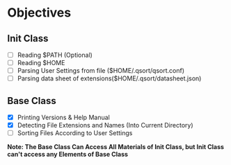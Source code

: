 # Objectives
## Init Class
 - [ ] Reading $PATH (Optional)
 - [ ] Reading $HOME
 - [ ] Parsing User Settings from file ($HOME/.qsort/qsort.conf)
 - [ ] Parsing data sheet of extensions($HOME/.qsort/datasheet.json)

## Base Class
 - [x] Printing Versions & Help Manual
 - [x] Detecting File Extensions and Names (Into Current Directory)
 - [ ] Sorting Files According to User Settings

**Note: The Base Class Can Access All Materials of Init Class, but Init Class can't access any Elements of Base Class**